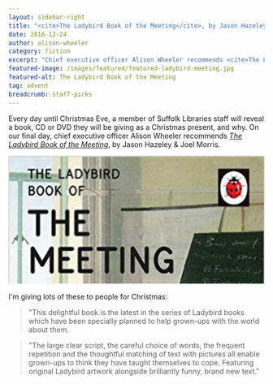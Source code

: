 ```yaml
---
layout: sidebar-right
title: "<cite>The Ladybird Book of the Meeting</cite>, by Jason Hazeley &amp; Joel Morris"
date: 2016-12-24
author: alison-wheeler
category: fiction
excerpt: "Chief executive officer Alison Wheeler recommends <cite>The Ladybird Book of the Meeting</cite>, by Jason Hazeley &amp; Joel Morris."
featured-image: /images/featured/featured-ladybird-meeting.jpg
featured-alt: The Ladybird Book of the Meeting
tag: advent
breadcrumb: staff-picks
---
```


Every day until Christmas Eve, a member of Suffolk Libraries staff will reveal a book, CD or DVD they will be giving as a Christmas present, and why. On our final day, chief executive officer Alison Wheeler recommends <a href="https://suffolk.spydus.co.uk/cgi-bin/spydus.exe/ENQ/OPAC/BIBENQ?BRN=2066588"><cite>The Ladybird Book of the Meeting</cite></a>, by Jason Hazeley &amp; Joel Morris.

![The Ladybird Book of the Meeting](/images/featured/featured-ladybird-meeting.jpg)

I'm giving lots of these to people for Christmas:

> "This delightful book is the latest in the series of Ladybird books which have been specially planned to help grown-ups with the world about them.

> "The large clear script, the careful choice of words, the frequent repetition and the thoughtful matching of text with pictures all enable grown-ups to think they have taught themselves to cope. Featuring original Ladybird artwork alongside brilliantly funny, brand new text."
